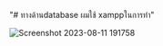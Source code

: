 "# ทางด้านdatabase ผมใช้ xamppในการทำ" 

 
 ![Screenshot 2023-08-11 191758](https://github.com/turk2003/512325-wongnok-recipes/assets/76483183/a701b0b1-62f3-4aff-acb4-54a5fe5ffee0)
